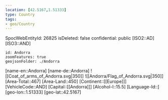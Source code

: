 ```yaml
---
location: [42.5167,1.51333]
type: Country
tags:
- geo/Country
---
```

SpocWebEntityId: 26825
isDeleted: false
confidential: public
[ISO2::AD]
[ISO3::AND]
```leaflet
id: Andorra
zoomFeatures: true
geojsonFolder: ./Andorra
```

[name-en::Andorra]
[name-de::Andorra]
![[Coat_of_arms_of_Andorra.svg|350]]
![[Andorra/Flag_of_Andorra.svg|350]]
[Area-Total::467]
[Area-Land::450]
[Continent::[[Europe]]]
[VehicleCode::AND]
[Capital::[[Andorra]]]
[Alcohol-l::15.5]
[Language-Id::]
[geo-lon::1.51333]
[geo-lat::42.5167]

